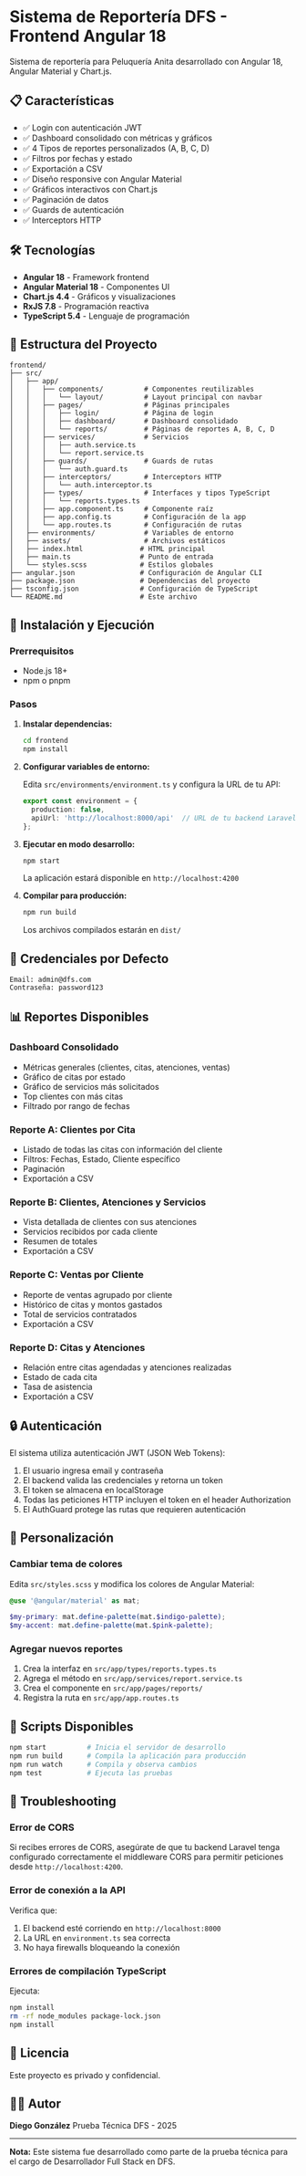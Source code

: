 # Sistema de Reportería DFS - Frontend Angular 18

Sistema de reportería para Peluquería Anita desarrollado con Angular 18, Angular Material y Chart.js.

## 📋 Características

- ✅ Login con autenticación JWT
- ✅ Dashboard consolidado con métricas y gráficos
- ✅ 4 Tipos de reportes personalizados (A, B, C, D)
- ✅ Filtros por fechas y estado
- ✅ Exportación a CSV
- ✅ Diseño responsive con Angular Material
- ✅ Gráficos interactivos con Chart.js
- ✅ Paginación de datos
- ✅ Guards de autenticación
- ✅ Interceptors HTTP

## 🛠️ Tecnologías

- **Angular 18** - Framework frontend
- **Angular Material 18** - Componentes UI
- **Chart.js 4.4** - Gráficos y visualizaciones
- **RxJS 7.8** - Programación reactiva
- **TypeScript 5.4** - Lenguaje de programación

## 📁 Estructura del Proyecto

```
frontend/
├── src/
│   ├── app/
│   │   ├── components/          # Componentes reutilizables
│   │   │   └── layout/          # Layout principal con navbar
│   │   ├── pages/               # Páginas principales
│   │   │   ├── login/           # Página de login
│   │   │   ├── dashboard/       # Dashboard consolidado
│   │   │   └── reports/         # Páginas de reportes A, B, C, D
│   │   ├── services/            # Servicios
│   │   │   ├── auth.service.ts
│   │   │   └── report.service.ts
│   │   ├── guards/              # Guards de rutas
│   │   │   └── auth.guard.ts
│   │   ├── interceptors/        # Interceptors HTTP
│   │   │   └── auth.interceptor.ts
│   │   ├── types/               # Interfaces y tipos TypeScript
│   │   │   └── reports.types.ts
│   │   ├── app.component.ts     # Componente raíz
│   │   ├── app.config.ts        # Configuración de la app
│   │   └── app.routes.ts        # Configuración de rutas
│   ├── environments/            # Variables de entorno
│   ├── assets/                  # Archivos estáticos
│   ├── index.html              # HTML principal
│   ├── main.ts                 # Punto de entrada
│   └── styles.scss             # Estilos globales
├── angular.json                # Configuración de Angular CLI
├── package.json                # Dependencias del proyecto
├── tsconfig.json               # Configuración de TypeScript
└── README.md                   # Este archivo
```

## 🚀 Instalación y Ejecución

### Prerrequisitos

- Node.js 18+
- npm o pnpm

### Pasos

1. **Instalar dependencias:**
   ```bash
   cd frontend
   npm install
   ```

2. **Configurar variables de entorno:**

   Edita `src/environments/environment.ts` y configura la URL de tu API:
   ```typescript
   export const environment = {
     production: false,
     apiUrl: 'http://localhost:8000/api'  // URL de tu backend Laravel
   };
   ```

3. **Ejecutar en modo desarrollo:**
   ```bash
   npm start
   ```

   La aplicación estará disponible en `http://localhost:4200`

4. **Compilar para producción:**
   ```bash
   npm run build
   ```

   Los archivos compilados estarán en `dist/`

## 👤 Credenciales por Defecto

```
Email: admin@dfs.com
Contraseña: password123
```

## 📊 Reportes Disponibles

### Dashboard Consolidado
- Métricas generales (clientes, citas, atenciones, ventas)
- Gráfico de citas por estado
- Gráfico de servicios más solicitados
- Top clientes con más citas
- Filtrado por rango de fechas

### Reporte A: Clientes por Cita
- Listado de todas las citas con información del cliente
- Filtros: Fechas, Estado, Cliente específico
- Paginación
- Exportación a CSV

### Reporte B: Clientes, Atenciones y Servicios
- Vista detallada de clientes con sus atenciones
- Servicios recibidos por cada cliente
- Resumen de totales
- Exportación a CSV

### Reporte C: Ventas por Cliente
- Reporte de ventas agrupado por cliente
- Histórico de citas y montos gastados
- Total de servicios contratados
- Exportación a CSV

### Reporte D: Citas y Atenciones
- Relación entre citas agendadas y atenciones realizadas
- Estado de cada cita
- Tasa de asistencia
- Exportación a CSV

## 🔒 Autenticación

El sistema utiliza autenticación JWT (JSON Web Tokens):

1. El usuario ingresa email y contraseña
2. El backend valida las credenciales y retorna un token
3. El token se almacena en localStorage
4. Todas las peticiones HTTP incluyen el token en el header Authorization
5. El AuthGuard protege las rutas que requieren autenticación

## 🎨 Personalización

### Cambiar tema de colores

Edita `src/styles.scss` y modifica los colores de Angular Material:

```scss
@use '@angular/material' as mat;

$my-primary: mat.define-palette(mat.$indigo-palette);
$my-accent: mat.define-palette(mat.$pink-palette);
```

### Agregar nuevos reportes

1. Crea la interfaz en `src/app/types/reports.types.ts`
2. Agrega el método en `src/app/services/report.service.ts`
3. Crea el componente en `src/app/pages/reports/`
4. Registra la ruta en `src/app/app.routes.ts`

## 📝 Scripts Disponibles

```bash
npm start          # Inicia el servidor de desarrollo
npm run build      # Compila la aplicación para producción
npm run watch      # Compila y observa cambios
npm test           # Ejecuta las pruebas
```

## 🐛 Troubleshooting

### Error de CORS
Si recibes errores de CORS, asegúrate de que tu backend Laravel tenga configurado correctamente el middleware CORS para permitir peticiones desde `http://localhost:4200`.

### Error de conexión a la API
Verifica que:
1. El backend esté corriendo en `http://localhost:8000`
2. La URL en `environment.ts` sea correcta
3. No haya firewalls bloqueando la conexión

### Errores de compilación TypeScript
Ejecuta:
```bash
npm install
rm -rf node_modules package-lock.json
npm install
```

## 📄 Licencia

Este proyecto es privado y confidencial.

## 👨‍💻 Autor

**Diego González**
Prueba Técnica DFS - 2025

---

**Nota:** Este sistema fue desarrollado como parte de la prueba técnica para el cargo de Desarrollador Full Stack en DFS.
